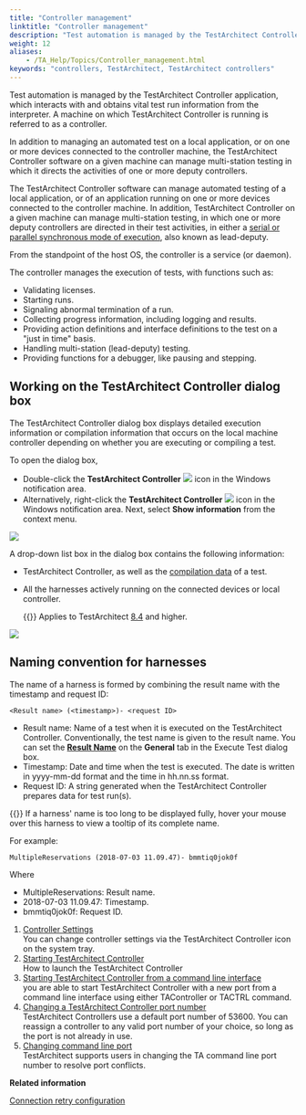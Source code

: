 ```yaml
--- 
title: "Controller management"
linktitle: "Controller management"
description: "Test automation is managed by the TestArchitect Controller application, which interacts with and obtains vital test run information from the interpreter. A machine on which TestArchitect Controller is running is referred to as a controller."
weight: 12
aliases: 
    - /TA_Help/Topics/Controller_management.html
keywords: "controllers, TestArchitect, TestArchitect controllers"
---
```


Test automation is managed by the TestArchitect Controller application, which interacts with and obtains vital test run information from the interpreter. A machine on which TestArchitect Controller is running is referred to as a controller.

In addition to managing an automated test on a local application, or on one or more devices connected to the controller machine, the TestArchitect Controller software on a given machine can manage multi-station testing in which it directs the activities of one or more deputy controllers.

The TestArchitect Controller software can manage automated testing of a local application, or of an application running on one or more devices connected to the controller machine. In addition, TestArchitect Controller on a given machine can manage multi-station testing, in which one or more deputy controllers are directed in their test activities, in either a [serial or parallel synchronous mode of execution](/TA_Help/Topics/Test_exec_remote_synchronous.html), also known as lead-deputy.

From the standpoint of the host OS, the controller is a service \(or daemon\).

The controller manages the execution of tests, with functions such as:

-   Validating licenses.
-   Starting runs.
-   Signaling abnormal termination of a run.
-   Collecting progress information, including logging and results.
-   Providing action definitions and interface definitions to the test on a "just in time" basis.
-   Handling multi-station \(lead-deputy\) testing.
-   Providing functions for a debugger, like pausing and stepping.

## Working on the TestArchitect Controller dialog box

The TestArchitect Controller dialog box displays detailed execution information or compilation information that occurs on the local machine controller depending on whether you are executing or compiling a test.

To open the dialog box,

-   Double-click the **TestArchitect Controller** ![](/images/TA_Help/Images/TA_controller_icon.png) icon in the Windows notification area.
-   Alternatively, right-click the **TestArchitect Controller** ![](/images/TA_Help/Images/TA_controller_icon.png) icon in the Windows notification area. Next, select **Show information** from the context menu.

![](/images/TA_Help/Images/ug_TA_controller_dlg1.png)

A drop-down list box in the dialog box contains the following information:

-   TestArchitect Controller, as well as the [compilation data](/TA_Help/Topics/Test_exec_test_execution.html#li.compilation_mode) of a test.
-   All the harnesses actively running on the connected devices or local controller.

    {{<note>}} Applies to TestArchitect [8.4](/TA_ReleaseNotes/DITA_source/Whats_New_8.4.html) and higher.


![](/images/TA_Help/Images/TA_Controller_dlg_dropdown_list.png)

## Naming convention for harnesses

The name of a harness is formed by combining the result name with the timestamp and request ID:

```
<Result name> (<timestamp>)- <request ID>
```

-   Result name: Name of a test when it is executed on the TestArchitect Controller. Conventionally, the test name is given to the result name. You can set the [**Result Name**](/TA_Help/Topics/Test_exec_test_execution.html#result_name) on the **General** tab in the Execute Test dialog box.
-   Timestamp: Date and time when the test is executed. The date is written in yyyy-mm-dd format and the time in hh.nn.ss format.
-   Request ID: A string generated when the TestArchitect Controller prepares data for test run\(s\).

{{<tip>}} If a harness' name is too long to be displayed fully, hover your mouse over this harness to view a tooltip of its complete name.

For example:

```
MultipleReservations (2018-07-03 11.09.47)- bmmtiq0jok0f
```

Where

-   MultipleReservations: Result name.
-   2018-07-03 11.09.47: Timestamp.
-   bmmtiq0jok0f: Request ID.

1.  [Controller Settings](/TA_Help/Topics/Controller_settings.html)  
You can change controller settings via the TestArchitect Controller icon on the system tray.
2.  [Starting TestArchitect Controller](/TA_Help/Topics/Controller_starting.html)  
How to launch the TestArchitect Controller
3.  [Starting TestArchitect Controller from a command line interface](/TA_Help/Topics/Controller_starting_from_CLI.html)  
you are able to start TestArchitect Controller with a new port from a command line interface using either TAController or TACTRL command.
4.  [Changing a TestArchitect Controller port number](/TA_Help/Topics/Controller_changing_port.html)  
TestArchitect Controllers use a default port number of 53600. You can reassign a controller to any valid port number of your choice, so long as the port is not already in use.
5.  [Changing command line port](/TA_Help/Topics/ug_changing_cmdline_port.html)  
TestArchitect supports users in changing the TA command line port number to resolve port conflicts.




**Related information**  


[Connection retry configuration](/TA_Administration/Topics/Connection_retry_configuration.html)

